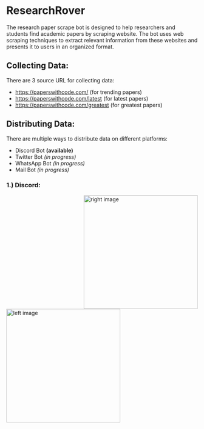 # ResearchRover
The research paper scrape bot is designed to help researchers and students find academic papers by scraping website. The bot uses web scraping techniques to extract relevant information from these websites and presents it to users in an organized format.

## Collecting Data:
There are 3 source URL for collecting data:
- https://paperswithcode.com/ (for trending papers)
- https://paperswithcode.com/latest (for latest papers)
- https://paperswithcode.com/greatest (for greatest papers)

## Distributing Data:
There are multiple ways to distribute data on different platforms:
- Discord Bot <b>(available)</b>
- Twitter Bot <i>(in progress)</i>
- WhatsApp Bot <i>(in progress)</i>
- Mail Bot <i>(in progress)</i>

### 1.) Discord:
<img align="right" alt="right image" width="300" height="300" src="https://user-images.githubusercontent.com/30879498/222245459-1fcc12ff-38cf-4c74-91e6-a79bafac2b0c.png">
<img align="left" alt="left image" width="300" height="300" src="https://user-images.githubusercontent.com/30879498/222245650-ac857376-3331-4b5d-b270-dce089cc7f54.png">

